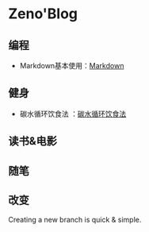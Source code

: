 
# Zeno'Blog

## 编程
* Markdown基本使用：[Markdown](https://github.com/sunnnybear/Zeno-Blog/blob/master/content/MarkDown/Markdown-01.md)

## 健身
* 碳水循环饮食法 ：[碳水循环饮食法](https://github.com/sunnnybear/Zeno-Blog/blob/master/content/Fitness/CarbCycling.md)

## 读书&电影

## 随笔

## 改变

Creating a new branch is quick & simple.

